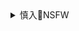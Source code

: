 <details><summary>慎入🔞NSFW</summary>

Not Safe For Work
![](https://upload.wikimedia.org/wikipedia/commons/thumb/d/d3/Biohazard_Symbol_Specification.png/210px-Biohazard_Symbol_Specification.png)

<details><summary><b>风险自理Use At Your Own Risk🈲</summary>

### ``
<br>
![]()

### JAVBBW
https://cn.pornhub.com/playlist/39324602

### Oh Me So Horny - Scene 3
https://cn.pornhub.com/view_video.php?viewkey=1117592539&pkey=39324602
![](https://ci.phncdn.com/videos/201212/22/8399641/original/(m=eafTGgaaaa)(mh=O8sykm69hWki3aUk)10.jpg)

### BADONKADONK-Shizuko Fujiki
https://cn.pornhub.com/view_video.php?viewkey=224896135&pkey=39324602
![](https://ci.phncdn.com/videos/201402/06/22866602/original/(m=eafTGgaaaa)(mh=O4Ia0_6bh6FE6Hxf)1.jpg)

### Poison wants her pussy pounded``
https://cn.pornhub.com/view_video.php?viewkey=900830330&pkey=39324602<br>
![](https://ci.phncdn.com/videos/201311/26/20156081/original/(m=eafTGgaaaa)(mh=QlwMPmEP13c-eXOV)2.jpg)

### Yurika Fat Booty Japanese (part 1)``
https://cn.pornhub.com/view_video.php?viewkey=ph577b3b310ff2c&pkey=39324602<br>
![](https://ci.phncdn.com/videos/201607/05/81354801/original/(m=eafTGgaaaa)(mh=effbbwxX8MmW2NTQ)16.jpg)

### Yurika Fat Booty Japanese (part 3)``
https://cn.pornhub.com/view_video.php?viewkey=ph577b43c694714&pkey=39324602<br>
![](https://ci.phncdn.com/videos/201607/05/81356781/original/(m=eafTGgaaaa)(mh=6-QTfaqxiqPut3qx)13.jpg)

### Subtitled Japanese extreme BBW fat body worship in HD``
https://cn.pornhub.com/view_video.php?viewkey=ph5862c75fb793b&pkey=39324602<br>
![](https://ci.phncdn.com/videos/201612/27/100357642/original/(m=eafTGgaaaa)(mh=ygjD65Go4aHvmmIH)16.jpg)

### Curvy Asian BBW Arianny Gets Pounded Hard!``
https://cn.pornhub.com/view_video.php?viewkey=1813337763&pkey=39324602<br>
![](https://ci.phncdn.com/videos/201505/13/48942911/original/(m=eafTGgaaaa)(mh=U8W7fpgo2jmSnnrt)4.jpg)

### Arianny Koda Gets Her First Big Black Cock``
https://cn.pornhub.com/view_video.php?viewkey=ph55dc6e886d587&pkey=39324602<br>
![](https://ci.phncdn.com/videos/201508/25/55758541/original/(m=eafTGgaaaa)(mh=gKQ-uuvmI_mTtjRm)7.jpg)

### Japanese BBW panty fetish``
https://cn.pornhub.com/view_video.php?viewkey=ph58b0a6698d326&pkey=39324602<br>
![](https://di.phncdn.com/videos/201702/24/107463132/original/(m=eafTGgaaaa)(mh=yU0UBWkAUh3hh4Xb)15.jpg)

### bbw japanese nurse``
https://cn.pornhub.com/view_video.php?viewkey=ph5a616a110c1e4&pkey=39324602<br>
![](https://ci.phncdn.com/videos/201801/19/150800852/original/(m=eafTGgaaaa)(mh=Ac7P6UshTcqiHhFg)1.jpg)

### Japanese BBW panty fetish``
https://cn.pornhub.com/view_video.php?viewkey=ph58b0b7c05778a&pkey=39324602<br>
![](https://ci.phncdn.com/videos/201702/24/107471842/original/(m=eafTGgaaaa)(mh=o8XdUoGC9pvmSrqp)9.jpg)

### Japanese BBW panty fetish``
https://cn.pornhub.com/view_video.php?viewkey=ph58b0718f9bb22&pkey=39324602<br>
![](https://ci.phncdn.com/videos/201702/24/107442182/original/(m=eafTGgaaaa)(mh=FYqm670Ye-JQ5Tw2)6.jpg)

### ABNOMAL-045
https://cn.pornhub.com/view_video.php?viewkey=ph5bb7ca0636dba
![](https://di.phncdn.com/videos/201810/05/186192181/original/(m=eafTGgaaaa)(mh=8-4Bwpt0vfxZ_mXQ)7.jpg)

### The Perverted Girl Next Door With Colossal Tits Loves Cock``
https://cn.pornhub.com/view_video.php?viewkey=ph5a64a954d9fa3&pkey=39324602<br>
![](https://ci.phncdn.com/videos/201801/21/151182722/original/(m=eafTGgaaaa)(mh=0MaVjhRHBLnP7KXV)13.jpg)

### FLAV-216``
https://cn.pornhub.com/view_video.php?viewkey=ph5caf067b8dbd4&pkey=39324602<br>
![](https://ci.phncdn.com/videos/201904/11/217707051/original/(m=eafTGgaaaa)(mh=JPY7ayWI2KG-0JBJ)7.jpg)

### A nurse 's fat woman treated a lot of dicks!``
https://cn.pornhub.com/view_video.php?viewkey=ph5b8b83a3b3c2a&pkey=39324602<br>
![](https://ci.phncdn.com/videos/201809/02/181184441/original/(m=eafTGgaaaa)(mh=NZXyb2QgMpTrB92_)3.jpg)

</details>
</details>
